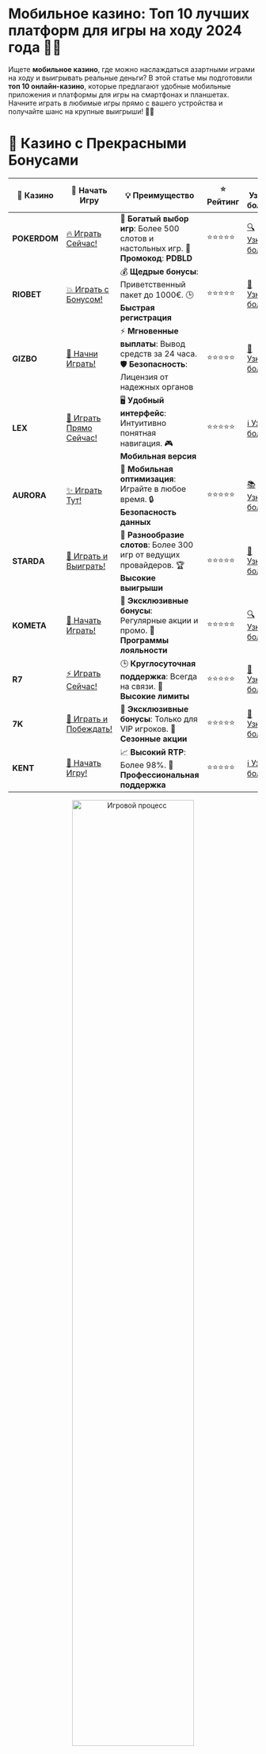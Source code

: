 # **Мобильное казино: Топ 10 лучших платформ для игры на ходу 2024 года 🎰📱**

Ищете **мобильное казино**, где можно наслаждаться азартными играми на ходу и выигрывать реальные деньги? В этой статье мы подготовили **топ 10 онлайн-казино**, которые предлагают удобные мобильные приложения и платформы для игры на смартфонах и планшетах. Начните играть в любимые игры прямо с вашего устройства и получайте шанс на крупные выигрыши! 🎉💸

# 🌟 Казино с Прекрасными Бонусами

| 🎲 **Казино** | 🔗 **Начать Игру** | 💡 **Преимущество** | ⭐ **Рейтинг** | 🔗 **Узнать больше** | 🆕 **Новая информация** |
|--------------|---------------------|---------------------|----------------|----------------------|-------------------------|
| **POKERDOM**  | [🔥 Играть Сейчас!](https://brandplay.link/4k77v2yx) | 🎉 **Богатый выбор игр**: Более 500 слотов и настольных игр. 🎁 **Промокод**: **PDBLD** | ⭐⭐⭐⭐⭐ | [🔍 Узнать больше](https://brandplay.link/4k77v2yx) | 🏆 **Победители турниров** получают эксклюзивные подарки! |
| **RIOBET**    | [💥 Играть с Бонусом!](https://brandplay.link/7xBLTPyj) | 💰 **Щедрые бонусы**: Приветственный пакет до 1000€. 🕒 **Быстрая регистрация** | ⭐⭐⭐⭐⭐ | [📖 Узнать больше](https://brandplay.link/7xBLTPyj) | 💬 **Поддержка 24/7** для комфортной игры в любое время! |
| **GIZBO**     | [🚀 Начни Играть!](https://brandplay.link/bprXw4YV) | ⚡ **Мгновенные выплаты**: Вывод средств за 24 часа. 🛡️ **Безопасность**: Лицензия от надежных органов | ⭐⭐⭐⭐⭐ | [📝 Узнать больше](https://brandplay.link/bprXw4YV) | 🔒 **SSL-шифрование** для максимальной безопасности данных игроков. |
| **LEX**       | [💎 Играть Прямо Сейчас!](https://brandplay.link/zW4hdDFV) | 🖥️ **Удобный интерфейс**: Интуитивно понятная навигация. 🎮 **Мобильная версия** | ⭐⭐⭐⭐⭐ | [ℹ️ Узнать больше](https://brandplay.link/zW4hdDFV) | 📱 **Поддержка всех мобильных устройств** для удобства игры в любом месте. |
| **AURORA**    | [✨ Играть Тут!](https://10trafic-stat2.com/click/668546556bcc6313411604bd/6766/13032/subaccount) | 📱 **Мобильная оптимизация**: Играйте в любое время. 🔒 **Безопасность данных** | ⭐⭐⭐⭐⭐ | [📚 Узнать больше](https://10trafic-stat2.com/click/668546556bcc6313411604bd/6766/13032/subaccount) | 🌍 **Международная лицензия** на деятельность в разных странах. |
| **STARDА**    | [🎉 Играть и Выиграть!](https://brandplay.link/fB7xwRFL) | 🎰 **Разнообразие слотов**: Более 300 игр от ведущих провайдеров. 🏆 **Высокие выигрыши** | ⭐⭐⭐⭐⭐ | [🔎 Узнать больше](https://brandplay.link/fB7xwRFL) | 🎉 **Ежемесячные турниры** с крупными призами! |
| **KOMETA**    | [🎁 Начать Играть!](https://brandplay.link/8ZymQJV8) | 🎁 **Эксклюзивные бонусы**: Регулярные акции и промо. 🔄 **Программы лояльности** | ⭐⭐⭐⭐⭐ | [🔍 Узнать больше](https://brandplay.link/8ZymQJV8) | 🌟 **Персонализированные предложения** для долгосрочных игроков. |
| **R7**        | [⚡ Играть Сейчас!](https://brandplay.link/bMd3Yjsw) | 🕒 **Круглосуточная поддержка**: Всегда на связи. 💸 **Высокие лимиты** | ⭐⭐⭐⭐⭐ | [📖 Узнать больше](https://brandplay.link/bMd3Yjsw) | 🎯 **Рейтинг игроков** для лучших участников. |
| **7K**        | [🎯 Играть и Побеждать!](https://brandplay.link/BvQyFShp) | 🌟 **Эксклюзивные бонусы**: Только для VIP игроков. 🎉 **Сезонные акции** | ⭐⭐⭐⭐⭐ | [📝 Узнать больше](https://brandplay.link/BvQyFShp) | 🥇 **Особые привилегии** для постоянных игроков. |
| **KENT**      | [🔑 Начать Игру!](https://brandplay.link/Fv2WP3js) | 📈 **Высокий RTP**: Более 98%. 💼 **Профессиональная поддержка** | ⭐⭐⭐⭐⭐ | [ℹ️ Узнать больше](https://brandplay.link/Fv2WP3js) | 💬 **Поддержка на нескольких языках** для удобства игроков. |

<div align="center"> <img src="https://i.pinimg.com/originals/1d/b3/25/1db325483acbe642c6d4e6fdd73a4988.gif" alt="Игровой процесс" width="70%"> </div>
---

# 🚀 Быстрые Выигрыши и Поддержка

| 🎲 **Казино** | 🔗 **Начать Игру** | 💡 **Преимущество** | ⭐ **Рейтинг** | 🔗 **Узнать больше** | 🆕 **Новая информация** |
|--------------|---------------------|---------------------|----------------|----------------------|-------------------------|
| **GAMA**      | [🎯 Играть Прямо Сейчас!](https://brandplay.link/j6NMKsDz) | 🔍 **Интуитивный интерфейс**: Легкость использования. 🏅 **Престижные турниры** | ⭐⭐⭐⭐☆ | [🔎 Узнать больше](https://brandplay.link/j6NMKsDz) | 🏆 **Турниры с большими призами** каждый месяц. |
| **ONION**     | [💥 Играть и Выигрывать!](https://brandplay.link/zBGRVpQ9) | 🤑 **Низкие ставки**: Идеально для начинающих. 🔄 **Быстрые выводы** | ⭐⭐⭐⭐☆ | [🔍 Узнать больше](https://brandplay.link/zBGRVpQ9) | 🎮 **Казино для новичков** с простыми правилами. |
| **ЧЕМПИОН**   | [🏅 Играть в Турнире!](https://temon-gter.cfd/go/lRq?p80412p304504pcc44t17455) | 🏅 **Лояльная программа**: Награды за активность. 🎁 **Ежемесячные бонусы** | ⭐⭐⭐⭐☆ | [📖 Узнать больше](https://temon-gter.cfd/go/lRq?p80412p304504pcc44t17455) | 🥇 **Турниры и лояльность** — каждый шаг вознаграждается. |
| **VAVADA**    | [🚀 Играть Без Ожидания!](https://vavadapartner.pro/?promo=ea5c9275-6854-4505-94fc-95ab18221945-linkb2) | 🚀 **Быстрая регистрация**: Начните играть мгновенно. 🔐 **Безопасные транзакции** | ⭐⭐⭐⭐☆ | [📝 Узнать больше](https://vavadapartner.pro/?promo=ea5c9275-6854-4505-94fc-95ab18221945-linkb2) | 🏆 **Программа для новых игроков** с бонусами за регистрацию. |
| **FRIENDS**   | [🎉 Играть и Развлекаться!](https://gofriends.mba/linkb2) | 🤝 **Социальные игры**: Играйте с друзьями. 🌐 **Мультиплатформенность** | ⭐⭐⭐⭐☆ | [ℹ️ Узнать больше](https://gofriends.mba/linkb2) | 🎮 **Играйте с друзьями** и зарабатывайте бонусы за совместные действия. |
| **1WIN**      | [⚡ Играть и Выигрывать!](https://brandplay.link/smXVpBbG) | 🏆 **Спортивные ставки**: Широкий выбор видов спорта. 💵 **Высокие коэффициенты** | ⭐⭐⭐⭐☆ | [📚 Узнать больше](https://brandplay.link/smXVpBbG) | ⚽ **Бонусы на спортивные ставки** для активных игроков. |
| **DRIP**      | [💥 Играть Сразу!](https://drp-ircp01.com/c07e6a3db) | 🌐 **Инновационные игры**: Новейшие игровые технологии. 🛡️ **Высокая безопасность** | ⭐⭐⭐⭐☆ | [🔎 Узнать больше](https://drp-ircp01.com/c07e6a3db) | 🔧 **Инновационные функции** для удобства игры. |
| **JOYCASINO** | [🎰 Играть И Побеждать!](https://rpc30.call2me.pro/?/ru/registration?apkpop=0&partner=p24970p3291217pc98f) | 🎁 **Приятные бонусы**: Ежедневные акции и подарки. 🕹️ **Разнообразие игр** | ⭐⭐⭐⭐☆ | [🔍 Узнать больше](https://rpc30.call2me.pro/?/ru/registration?apkpop=0&partner=p24970p3291217pc98f) | 🎉 **Щедрые фриспины** для новых игроков. |
| **PLAYFORTUNA** | [🔥 Играть С Бонусом!](https://fortunapromo.net/alt/playfortuna/registration?0dc4a9362a71feb7e3f165fb8e766f70) | 🎉 **Регулярные акции**: Бонусы, фриспины и многое другое. 🏅 **Турниры** | ⭐⭐⭐⭐☆ | [📚 Узнать больше](https://fortunapromo.net/alt/playfortuna/registration?0dc4a9362a71feb7e3f165fb8e766f70) | 🎯 **Выгодные предложения** на популярные игры. |
| **SYKAA**     | [💸 Играть Сейчас!](https://s-two-way.com/?source=linkb2&pid=30697) | 💸 **Доступные ставки**: Идеально для новичков. 🎁 **Щедрые бонусы** | ⭐⭐⭐⭐☆ | [🔍 Узнать больше](https://s-two-way.com/?source=linkb2&pid=30697) | 💥 **Акции с большими бонусами** для новичков и опытных игроков. |

<div align="center"> <img src="https://schaeffers-cdn.s3.amazonaws.com/images/default-source/schaeffers-cdn-images/default-images/sectors/bigstock-casino-gambling-concept-with-f-369012793.jpg?sfvrsn=493ad806_4" alt="Игровой процесс" width="70%"> </div>
---

# 💸 Казино с Привлекательными Программами Лояльности

| 🎲 **Казино** | 🔗 **Начать Игру** | 💡 **Преимущество** | ⭐ **Рейтинг** | 🔗 **Узнать больше** | 🆕 **Новая информация** |
|--------------|---------------------|---------------------|----------------|----------------------|-------------------------|
| **KOMETA**    | [🎯 Начни Играть!](https://brandplay.link/8ZymQJV8) | 🎁 **Эксклюзивные бонусы**: Регулярные акции и промо. 🔄 **Программы лояльности** | ⭐⭐⭐⭐⭐ | [🔍 Узнать больше](https://brandplay.link/8ZymQJV8) | 🌟 **Персонализированные предложения** для долгосрочных игроков. |
| **1Xslots**   | [🏅 Играть Прямо Сейчас!](https://brandplay.link/hSB1khtr) | 🎉 **Множество акций**: Еженедельные бонусы и турниры. 🛡️ **Безопасность** | ⭐⭐⭐⭐⭐ | [📚 Узнать больше](https://brandplay.link/hSB1khtr) | 🏅 **Награды за активность**: участники программы лояльности получают специальные привилегии. |
| **R7**        | [🚀 Играть Сейчас!](https://brandplay.link/bMd3Yjsw) | 🕒 **Круглосуточная поддержка**: Всегда на связи. 💸 **Высокие лимиты** | ⭐⭐⭐⭐⭐ | [📖 Узнать больше](https://brandplay.link/bMd3Yjsw) | 💬 **VIP-поддержка** для постоянных игроков с приоритетом. |

<div align="center"> <img src="https://i.pinimg.com/originals/1d/b3/25/1db325483acbe642c6d4e6fdd73a4988.gif" alt="Игровой процесс" width="70%"> </div>
---

---

## **1. POKERDOM – Мобильное казино с отличными бонусами! 🃏💰**

**POKERDOM** предлагает отличную мобильную платформу для игры на ходу. Наслаждайтесь играми на своем смартфоне или планшете, получайте бонусы и выигрывайте реальные деньги в покере, рулетке и слотах. 🎰📱

### Преимущества:
- Мобильное приложение для iOS и Android.
- Щедрые бонусы и акции для новых игроков.
- Простой интерфейс и быстрые выплаты.

---

## **2. RIOBET – Мобильное казино для игры на реальные деньги! 🎯💸**

**RIOBET** позволяет игрокам наслаждаться игрой на мобильных устройствах с возможностью вывода выигрышей. Простой и удобный интерфейс мобильного приложения делает игру на ходу комфортной и безопасной. 🎰📱

### Преимущества:
- Удобное мобильное приложение для всех устройств.
- Быстрые и безопасные выплаты.
- Регулярные акции и бонусы для новых игроков.

---

## **3. GIZBO – Мобильное казино с множеством бонусов! 🍊💎**

**GIZBO** предлагает удобное мобильное приложение, где можно играть на реальные деньги в популярные слоты и другие азартные игры. Получайте бонусы и выигрывайте прямо с вашего смартфона! 🎯💥

### Преимущества:
- Приложение для iOS и Android.
- Множество акций и бонусов.
- Быстрые выплаты и удобные методы пополнения счета.

---

## **4. LEX – Мобильное казино с простым интерфейсом! 🌟🎯**

**LEX** предоставляет пользователям возможность играть на мобильных устройствах и получать быстрые выплаты. Играйте в любимые слоты и рулетку с удобного мобильного приложения! 🎰💸

### Преимущества:
- Удобный интерфейс для игры на ходу.
- Множество слотов и настольных игр.
- Простой процесс регистрации и пополнения счета.

---

## **5. AURORA – Мобильное казино с быстрыми выплатами! 💎🎮**

**AURORA** — это казино с удобной мобильной платформой для игры на реальные деньги. Получите доступ к популярным играм и быстрым выплатам прямо со смартфона! 🎯📱

### Преимущества:
- Мобильное приложение для всех платформ.
- Быстрые и безопасные выплаты.
- Щедрые бонусы для новых игроков.

---

## **6. STarda – Играйте на ходу в мобильное казино! 🎮💥**

**STarda** предлагает удобное мобильное казино для игры на реальные деньги. Множество слотов и настольных игр, доступных на мобильных устройствах, позволяют наслаждаться игрой в любое время! 🎰💸

### Преимущества:
- Мобильное приложение для iOS и Android.
- Множество бонусов и акций.
- Простота в использовании и быстрота выплат.

---

## **7. KOMETA – Мобильное казино с удобным выводом средств! 🌌🎰**

**KOMETA** предоставляет мобильное приложение для игры с возможностью быстрого вывода средств. Играйте в любимые игры и выводите деньги в несколько кликов! 🎯💥

### Преимущества:
- Мобильное приложение с доступом ко всем играм.
- Быстрые и удобные методы вывода средств.
- Множество бонусных предложений.

---

## **8. R7 – Мобильное казино для игры на реальные деньги! 🏅🎯**

**R7** предлагает пользователям мобильное приложение для игры с быстрыми выплатами и возможностью выигрыша реальных денег. Играйте на ходу и наслаждайтесь игровым процессом! 🎰📱

### Преимущества:
- Удобное мобильное приложение.
- Регулярные бонусы и акции.
- Быстрые выплаты и простота регистрации.

---

## **9. 7K – Играйте в мобильное казино с шансами на выигрыш! 🔥🎰**

**7K** предлагает пользователям возможность играть на мобильных устройствах с шансами на большие выигрыши. Получите бонусы и наслаждайтесь игрой в любое время! 🎯💸

### Преимущества:
- Мобильное казино для всех устройств.
- Множество акций и бонусов.
- Простота регистрации и быстрые выплаты.

---

## **10. KENT – Мобильное казино для всех! 💎🎯**

**KENT** завершает наш список с мобильным казино, которое позволяет игрокам наслаждаться играми на реальные деньги на ходу. Получайте бонусы и выигрывайте прямо с вашего смартфона! 🎰💥

### Преимущества:
- Простой и удобный интерфейс.
- Множество акций и бонусов для новых игроков.
- Быстрые и безопасные выплаты.

---

## **Как выбрать мобильное казино для игры на реальные деньги?**

При выборе **мобильного казино** обратите внимание на следующие моменты:
1. **Лицензия и безопасность** — убедитесь, что казино имеет лицензию и предоставляет безопасные условия для игры.
2. **Методы пополнения и вывода средств** — выберите казино с удобными и безопасными методами вывода средств.
3. **Наличие мобильного приложения** — убедитесь, что казино предлагает удобное мобильное приложение для вашего устройства.
4. **Бонусы и акции** — выбирайте платформы с хорошими бонусами и акциями для новых игроков.

---

## **Заключение**

**Мобильное казино** — это отличная возможность наслаждаться азартными играми и выигрывать реальные деньги прямо с вашего устройства. В нашем списке **топ 10 мобильных казино** вы найдете лучшие платформы с быстрыми выплатами, бонусами и удобными методами пополнения счета. Присоединяйтесь и начинайте выигрывать прямо сейчас! 🍀🎰💸
